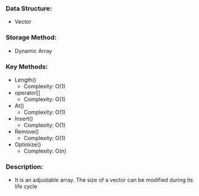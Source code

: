 ### Data Structure: 
+ Vector
### Storage Method: 
+ Dynamic Array
### Key Methods:
+ Length()  
	+ Complexity: O(1)
+ operator[]
	+ Complexity: O(1)
+ At()
	+ Complexity: O(1)
+ Insert()
	+ Complexity: O(1)
+ Remove()
	+ Complexity: O(1)
+ Optimize()
	+ Complexity: O(n)


### Description: 
+ It is an adjustable array. The size of a 
vector can be modified during its life cycle
